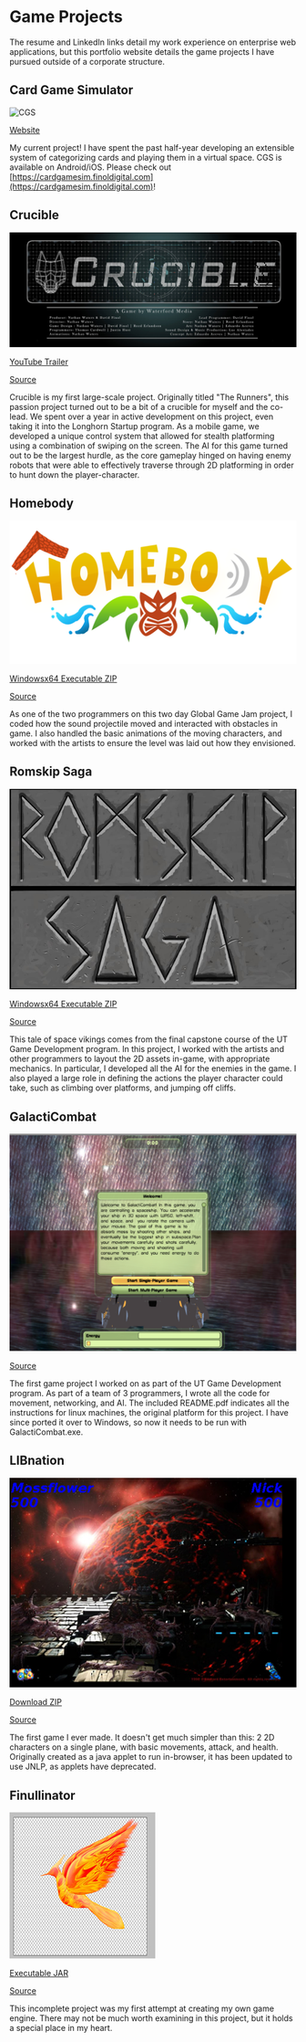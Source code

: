 # Game Projects
The resume and LinkedIn links detail my work experience on enterprise web applications, but this portfolio website details the game projects I have pursued outside of a corporate structure.

## Card Game Simulator
![CGS](https://cardgamesim.finoldigital.com/screenshots/CGS%20Logo.png)

[Website](https://cardgamesim.finoldigital.com)

My current project! I have spent the past half-year developing an extensible system of categorizing cards and playing them in a virtual space. CGS is available on Android/iOS. Please check out [https://cardgamesim.finoldigital.com](https://cardgamesim.finoldigital.com)!

## Crucible
![Crucible](Crucible.jpg)

[YouTube Trailer](https://youtu.be/4rTT_eflPGs)

[Source](https://github.com/davidmfinol/Crucible) 

Crucible is my first large-scale project. Originally titled "The Runners", this passion project turned out to be a bit of a crucible for myself and the co-lead. We spent over a year in active development on this project, even taking it into the Longhorn Startup program. As a mobile game, we developed a unique control system that allowed for stealth platforming using a combination of swiping on the screen. The AI for this game turned out to be the largest hurdle, as the core gameplay hinged on having enemy robots that were able to effectively traverse through 2D platforming in order to hunt down the player-character.

## Homebody
![Homebody](https://github.com/davidmfinol/GGJ18/blob/master/Assets/Textures/ui_titleCard7.png?raw=true) 

[Windowsx64 Executable ZIP](https://drive.google.com/uc?id=1ovrBIIe4bbCacYsrXTuk-tT-zBBLv2a3&export=download) 

[Source](https://github.com/davidmfinol/GGJ18) 

As one of the two programmers on this two day Global Game Jam project, I coded how the sound projectile moved and interacted with obstacles in game. I also handled the basic animations of the moving characters, and worked with the artists to ensure the level was laid out how they envisioned.

## Romskip Saga
![Romksip Saga](https://raw.githubusercontent.com/davidmfinol/Spikings-A_Tale_Of_Space_Vikings/master/Assets/UI/Romskip%20Logo.jpg) 

[Windowsx64 Executable ZIP](https://drive.google.com/uc?id=12o87ILuhbaI6FuFteKO1Jt7vH8ZgbcnM&export=download)

[Source](https://github.com/davidmfinol/Spikings-A_Tale_Of_Space_Vikings)

This tale of space vikings comes from the final capstone course of the UT Game Development program. In this project, I worked with the artists and other programmers to layout the 2D assets in-game, with appropriate mechanics. In particular, I developed all the AI for the enemies in the game. I also played a large role in defining the actions the player character could take, such as climbing over platforms, and jumping off cliffs.

## GalactiCombat
![GalactiCombat](GalactiCombat.png)

[Source](https://github.com/davidmfinol/GalactiCombat)

The first game project I worked on as part of the UT Game Development program. As part of a team of 3 programmers, I wrote all the code for movement, networking, and AI. The included README.pdf indicates all the instructions for linux machines, the original platform for this project. I have since ported it over to Windows, so now it needs to be run with GalactiCombat.exe.

## LIBnation
![LIBnation](https://raw.githubusercontent.com/davidmfinol/LIBnationGame/master/LIBnationGame.png)

[Download ZIP](https://github.com/davidmfinol/LIBnationGame/archive/master.zip)

[Source](https://github.com/davidmfinol/LIBnationGame)

The first game I ever made. It doesn't get much simpler than this: 2 2D characters on a single plane, with basic movements, attack, and health. Originally created as a java applet to run in-browser, it has been updated to use JNLP, as applets have deprecated.

## Finullinator
![Finullinator](https://github.com/davidmfinol/Finullinator/raw/master/Finullinator.jpg) 

[Executable JAR](https://github.com/davidmfinol/Finullinator/raw/master/Finullinator.jar) 

[Source](https://github.com/davidmfinol/Finullinator)

This incomplete project was my first attempt at creating my own game engine. There may not be much worth examining in this project, but it holds a special place in my heart.
